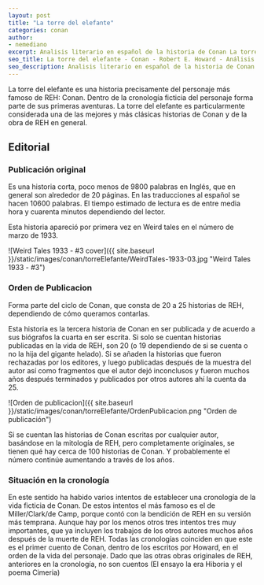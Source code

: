 ```yaml
---
layout: post
title: "La torre del elefante"
categories: conan
author:
- nemediano
excerpt: Analisis literario en español de la historia de Conan La torre del elefante por Robert E. Howard
seo_title: La torre del elefante - Conan - Robert E. Howard - Análisis literario
seo_description: Analisis literario en español de la historia de Conan La torre del elefante por Robert E. Howard
---
```


La torre del elefante es una historia precisamente del personaje más famoso de REH: Conan.
Dentro de la cronología ficticia del personaje forma parte de sus primeras aventuras.
La torre del elefante es particularmente considerada una de las mejores y más clásicas historias de Conan y de la obra de REH en general.

## Editorial

### Publicación original

Es una historia corta, poco menos de 9800 palabras en Inglés, que en general son alrededor de 20 páginas.
En las traducciones al español se hacen 10600 palabras.
El tiempo estimado de lectura es de entre media hora y cuarenta minutos dependiendo del lector.

Esta historia apareció por primera vez en Weird tales en el número de marzo de 1933.

![Weird Tales 1933 - #3 cover]({{ site.baseurl }}/static/images/conan/torreElefante/WeirdTales-1933-03.jpg "Weird Tales 1933 - #3")

### Orden de Publicacion
Forma parte del ciclo de Conan, que consta de 20 a 25 historias de REH, dependiendo de cómo queramos contarlas.

Esta historia es la tercera historia de Conan en ser publicada y de acuerdo a sus biógrafos la cuarta en ser escrita.
Si solo se cuentan historias publicadas en la vida de REH, son 20 (o 19 dependiendo de si se cuenta o no la hija del gigante helado).
Si se añaden la historias que fueron rechazadas por los editores, y luego publicadas después de la muestra del autor así como fragmentos que el autor dejó inconclusos y fueron muchos años después terminados y publicados por otros autores ahí la cuenta da 25.

![Orden de publicacion]({{ site.baseurl }}/static/images/conan/torreElefante/OrdenPublicacion.png "Orden de publicación")

Si se cuentan las historias de Conan escritas por cualquier autor, basándose en la mitología de REH, pero completamente originales, se tienen qué hay cerca de 100 historias de Conan.
Y probablemente el número continúe aumentando a través de los años.

### Situación en la cronología

En este sentido ha habido varios intentos de establecer una cronología de la vida ficticia de Conan. De estos intentos el más famoso es el de Miller/Clark/de Camp, porque contó con la bendición de REH en su versión más temprana. Aunque hay por los menos otros tres intentos tres muy importantes, que ya incluyen los trabajos de los otros autores muchos años después de la muerte de REH.
Todas las cronologías coinciden en que este es el primer cuento de Conan, dentro de los escritos por Howard, en el orden de la vida del personaje.
Dado que las otras obras originales de REH, anteriores en la cronología, no son cuentos (El ensayo la era Hiboria y el poema Cimeria)

